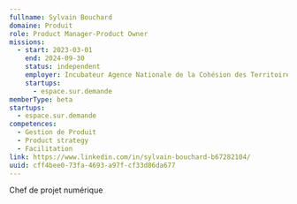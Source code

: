 ```yaml
---
fullname: Sylvain Bouchard
domaine: Produit
role: Product Manager-Product Owner
missions:
  - start: 2023-03-01
    end: 2024-09-30
    status: independent
    employer: Incubateur Agence Nationale de la Cohésion des Territoires
    startups:
      - espace.sur.demande
memberType: beta
startups:
  - espace.sur.demande
competences:
  - Gestion de Produit
  - Product strategy
  - Facilitation
link: https://www.linkedin.com/in/sylvain-bouchard-b67282104/
uuid: cff4bee0-73fa-4693-a97f-cf33d86da677
---
```

Chef de projet numérique